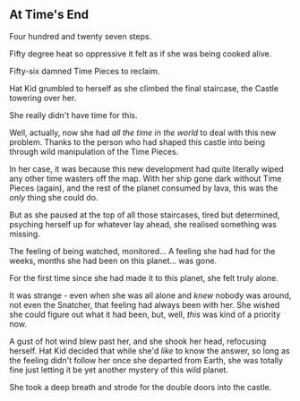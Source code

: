 ## At Time's End

Four hundred and twenty seven steps.

Fifty degree heat so oppressive it felt as if she was being cooked alive.

Fifty-six damned Time Pieces to reclaim.

Hat Kid grumbled to herself as she climbed the final staircase, the Castle towering over her.

She really didn't have time for this.

Well, actually, now she had *all the time in the world* to deal with this new problem. Thanks to the person who had shaped this castle into being through wild manipulation of the Time Pieces.

In her case, it was because this new development had quite literally wiped any other time wasters off the map. With her ship gone dark without Time Pieces (again), and the rest of the planet consumed by lava, this was the *only* thing she could do.

But as she paused at the top of all those staircases, tired but determined, psyching herself up for whatever lay ahead, she realised something was missing.

The feeling of being watched, monitored... A feeling she had had for the weeks, months she had been on this planet… was gone.

For the first time since she had made it to this planet, she felt truly alone.

It was strange - even when she was all alone and *knew* nobody was around, not even the Snatcher, that feeling had always been with her. She wished she could figure out what it had been, but, well, *this* was kind of a priority now.

A gust of hot wind blew past her, and she shook her head, refocusing herself. Hat Kid decided that while she'd *like* to know the answer, so long as the feeling didn't follow her once she departed from Earth, she was totally fine just letting it be yet another mystery of this wild planet.

She took a deep breath and strode for the double doors into the castle.
